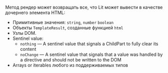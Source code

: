 Метод рендер может возвращать все, что Lit может вывести в качестве дочернего элемента HTML:

* Примитивные значения: `string`, `number` `boolean`
* Объекты `TemplateResult`, созданные функцией `html`
* Узлы DOM.
* Sentinel value:
  * `nothing` — A sentinel value that signals a ChildPart to fully clear its content
  * `noChange` — A sentinel value that signals that a value was handled by a directive and should not be written to the DOM
* Arrays or iterables любого из поддерживаемых типов
